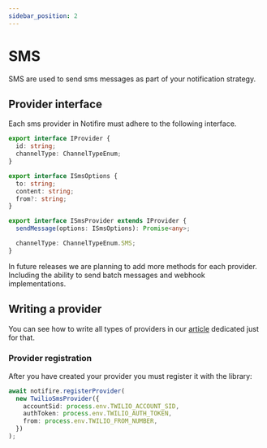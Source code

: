 ```yaml
---
sidebar_position: 2
---
```


# SMS

SMS are used to send sms messages as part of your notification strategy.

## Provider interface

Each sms provider in Notifire must adhere to the following interface.

```typescript
export interface IProvider {
  id: string;
  channelType: ChannelTypeEnum;
}

export interface ISmsOptions {
  to: string;
  content: string;
  from?: string;
}

export interface ISmsProvider extends IProvider {
  sendMessage(options: ISmsOptions): Promise<any>;

  channelType: ChannelTypeEnum.SMS;
}
```

In future releases we are planning to add more methods for each provider. Including the ability to send batch messages and webhook implementations.


## Writing a provider

You can see how to write all types of providers in our [article][create-provider] dedicated just for that.

### Provider registration

After you have created your provider you must register it with the library:

```typescript
await notifire.registerProvider(
  new TwilioSmsProvider({
    accountSid: process.env.TWILIO_ACCOUNT_SID,
    authToken: process.env.TWILIO_AUTH_TOKEN,
    from: process.env.TWILIO_FROM_NUMBER,
  })
);
```

[create-provider]: ../community/create-provider.md#sms-provider
